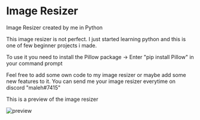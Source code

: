 # Image Resizer
Image Resizer created by me in Python

This image resizer is not perfect.
I just started learning python and this is one of few beginner projects i made.

To use it you need to install the Pillow package ->
Enter "pip install Pillow" in your command prompt

Feel free to add some own code to my image resizer or maybe add some new features to it.
You can send me your image resizer everytime on discord "maleh#7415"

This is a preview of the image resizer

![preview](https://user-images.githubusercontent.com/107725743/187698699-44e9f933-7c80-4afa-a0c6-3a93ce736c8b.PNG)
